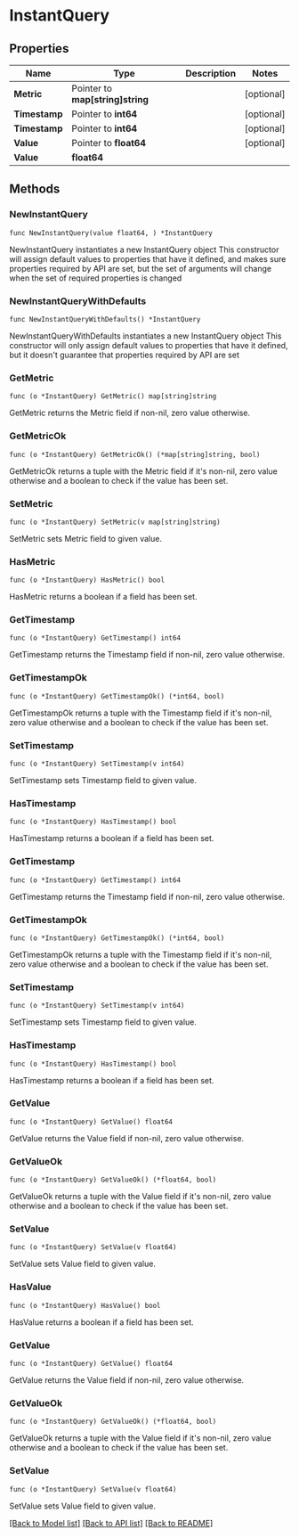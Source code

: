 # InstantQuery

## Properties

Name | Type | Description | Notes
------------ | ------------- | ------------- | -------------
**Metric** | Pointer to **map[string]string** |  | [optional] 
**Timestamp** | Pointer to **int64** |  | [optional] 
**Timestamp** | Pointer to **int64** |  | [optional] 
**Value** | Pointer to **float64** |  | [optional] 
**Value** | **float64** |  | 

## Methods

### NewInstantQuery

`func NewInstantQuery(value float64, ) *InstantQuery`

NewInstantQuery instantiates a new InstantQuery object
This constructor will assign default values to properties that have it defined,
and makes sure properties required by API are set, but the set of arguments
will change when the set of required properties is changed

### NewInstantQueryWithDefaults

`func NewInstantQueryWithDefaults() *InstantQuery`

NewInstantQueryWithDefaults instantiates a new InstantQuery object
This constructor will only assign default values to properties that have it defined,
but it doesn't guarantee that properties required by API are set

### GetMetric

`func (o *InstantQuery) GetMetric() map[string]string`

GetMetric returns the Metric field if non-nil, zero value otherwise.

### GetMetricOk

`func (o *InstantQuery) GetMetricOk() (*map[string]string, bool)`

GetMetricOk returns a tuple with the Metric field if it's non-nil, zero value otherwise
and a boolean to check if the value has been set.

### SetMetric

`func (o *InstantQuery) SetMetric(v map[string]string)`

SetMetric sets Metric field to given value.

### HasMetric

`func (o *InstantQuery) HasMetric() bool`

HasMetric returns a boolean if a field has been set.

### GetTimestamp

`func (o *InstantQuery) GetTimestamp() int64`

GetTimestamp returns the Timestamp field if non-nil, zero value otherwise.

### GetTimestampOk

`func (o *InstantQuery) GetTimestampOk() (*int64, bool)`

GetTimestampOk returns a tuple with the Timestamp field if it's non-nil, zero value otherwise
and a boolean to check if the value has been set.

### SetTimestamp

`func (o *InstantQuery) SetTimestamp(v int64)`

SetTimestamp sets Timestamp field to given value.

### HasTimestamp

`func (o *InstantQuery) HasTimestamp() bool`

HasTimestamp returns a boolean if a field has been set.

### GetTimestamp

`func (o *InstantQuery) GetTimestamp() int64`

GetTimestamp returns the Timestamp field if non-nil, zero value otherwise.

### GetTimestampOk

`func (o *InstantQuery) GetTimestampOk() (*int64, bool)`

GetTimestampOk returns a tuple with the Timestamp field if it's non-nil, zero value otherwise
and a boolean to check if the value has been set.

### SetTimestamp

`func (o *InstantQuery) SetTimestamp(v int64)`

SetTimestamp sets Timestamp field to given value.

### HasTimestamp

`func (o *InstantQuery) HasTimestamp() bool`

HasTimestamp returns a boolean if a field has been set.

### GetValue

`func (o *InstantQuery) GetValue() float64`

GetValue returns the Value field if non-nil, zero value otherwise.

### GetValueOk

`func (o *InstantQuery) GetValueOk() (*float64, bool)`

GetValueOk returns a tuple with the Value field if it's non-nil, zero value otherwise
and a boolean to check if the value has been set.

### SetValue

`func (o *InstantQuery) SetValue(v float64)`

SetValue sets Value field to given value.

### HasValue

`func (o *InstantQuery) HasValue() bool`

HasValue returns a boolean if a field has been set.

### GetValue

`func (o *InstantQuery) GetValue() float64`

GetValue returns the Value field if non-nil, zero value otherwise.

### GetValueOk

`func (o *InstantQuery) GetValueOk() (*float64, bool)`

GetValueOk returns a tuple with the Value field if it's non-nil, zero value otherwise
and a boolean to check if the value has been set.

### SetValue

`func (o *InstantQuery) SetValue(v float64)`

SetValue sets Value field to given value.



[[Back to Model list]](../README.md#documentation-for-models) [[Back to API list]](../README.md#documentation-for-api-endpoints) [[Back to README]](../README.md)


